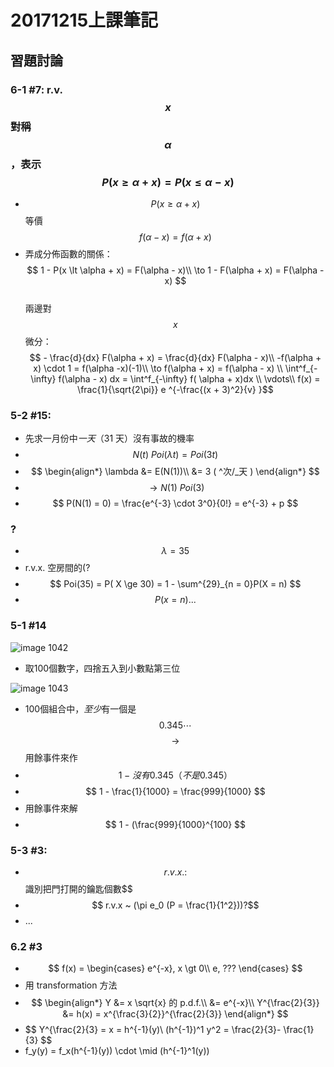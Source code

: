 # 20171215上課筆記

## 習題討論

### 6-1 \#7: r.v. $$ x $$ 對稱 $$ \alpha $$，表示 $$ P(x \ge \alpha + x ) = P(x \le \alpha - x) $$
* $$ P(x \ge \alpha + x ) $$ 等價 $$ f(\alpha - x) = f(\alpha + x) $$
* 弄成分佈函數的關係：  
  $$ 1 - P(x \lt \alpha + x) = F(\alpha - x)\\
  \to 1 - F(\alpha + x) = F(\alpha - x) $$  
  兩邊對 $$ x $$ 微分： $$ - \frac{d}{dx} F(\alpha + x) = \frac{d}{dx} F(\alpha - x)\\
  -f(\alpha + x) \cdot 1 = f(\alpha -x)(-1)\\
  \to f(\alpha + x) = f(\alpha - x) \\
  \int^f_{-\infty} f(\alpha - x) dx = \int^f_{-\infty} f( \alpha + x)dx \\
  \vdots\\
  f(x) = \frac{1}{\sqrt{2\pi}} e ^{-\frac{(x + 3)^2}{v} }$$

### 5-2 #15: 
* 先求一月份中*一天*（31 天）沒有事故的機率
* $$ N(t) ~ Poi(\lambda t) = Poi(3t) $$
* $$ \begin{align*}
\lambda &= E(N(1))\\
&= 3 ( ^次/_天 )
\end{align*} $$
* $$ \to N(1) ~ Poi(3) $$
* $$ P(N(1) = 0) = \frac{e^{-3} \cdot 3^0}{0!} = e^{-3} + p $$

### ?
* $$ \lambda = 35 $$
* r.v.x. 空房間的(?
* $$ Poi(35) = P( X \ge 30) = 1 - \sum^{29}_{n = 0}P(X = n) $$
* $$ P(x=n)... $$

### 5-1 #14
![image 1042]()

* 取100個數字，四捨五入到小數點第三位

![image 1043]()

* 100個組合中，*至少*有一個是 $$ 0.345 \cdots $$ $$ \to $$ 用餘事件來作
* $$ 1 - 沒有 0.345（不是 0.345） $$
* $$ 1 - \frac{1}{1000} = \frac{999}{1000} $$
* 用餘事件來解
* $$ 1 - (\frac{999}{1000}^{100} $$

### 5-3 #3:
* $$ r.v.x.: $$ 識別把門打開的鑰匙個數$$
* $$ r.v.x ~ (\pi e_0 (P = \frac{1}{1^2}))?$$
* ...

### 6.2 #3
* $$ f(x) = \begin{cases} e^{-x}, x \gt 0\\
e, ??? \end{cases} $$
* 用 transformation 方法
* $$ \begin{align*}
Y &= x \sqrt{x} 的 p.d.f.\\
&= e^{-x}\\
Y^{\frac{2}{3}} &= h(x) = x^{\frac{3}{2}}^{\frac{2}{3}} 
\end{align*} $$
* $$ Y^{\frac{2}{3} = x = h^{-1}(y)\\
(h^{-1})^1 y^2 = \frac{2}{3}- \frac{1}{3} $$
* f_y(y) = f_x(h^{-1}(y)) \cdot \mid (h^{-1}^1(y))

